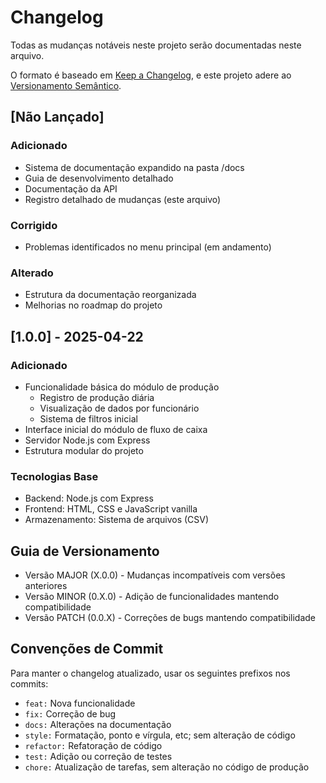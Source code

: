 # Changelog

Todas as mudanças notáveis neste projeto serão documentadas neste arquivo.

O formato é baseado em [Keep a Changelog](https://keepachangelog.com/pt-BR/1.0.0/),
e este projeto adere ao [Versionamento Semântico](https://semver.org/lang/pt-BR/).

## [Não Lançado]

### Adicionado
- Sistema de documentação expandido na pasta /docs
- Guia de desenvolvimento detalhado
- Documentação da API
- Registro detalhado de mudanças (este arquivo)

### Corrigido
- Problemas identificados no menu principal (em andamento)

### Alterado
- Estrutura da documentação reorganizada
- Melhorias no roadmap do projeto

## [1.0.0] - 2025-04-22

### Adicionado
- Funcionalidade básica do módulo de produção
  - Registro de produção diária
  - Visualização de dados por funcionário
  - Sistema de filtros inicial
- Interface inicial do módulo de fluxo de caixa
- Servidor Node.js com Express
- Estrutura modular do projeto

### Tecnologias Base
- Backend: Node.js com Express
- Frontend: HTML, CSS e JavaScript vanilla
- Armazenamento: Sistema de arquivos (CSV)

## Guia de Versionamento

- Versão MAJOR (X.0.0) - Mudanças incompatíveis com versões anteriores
- Versão MINOR (0.X.0) - Adição de funcionalidades mantendo compatibilidade
- Versão PATCH (0.0.X) - Correções de bugs mantendo compatibilidade

## Convenções de Commit

Para manter o changelog atualizado, usar os seguintes prefixos nos commits:

- `feat:` Nova funcionalidade
- `fix:` Correção de bug
- `docs:` Alterações na documentação
- `style:` Formatação, ponto e vírgula, etc; sem alteração de código
- `refactor:` Refatoração de código
- `test:` Adição ou correção de testes
- `chore:` Atualização de tarefas, sem alteração no código de produção